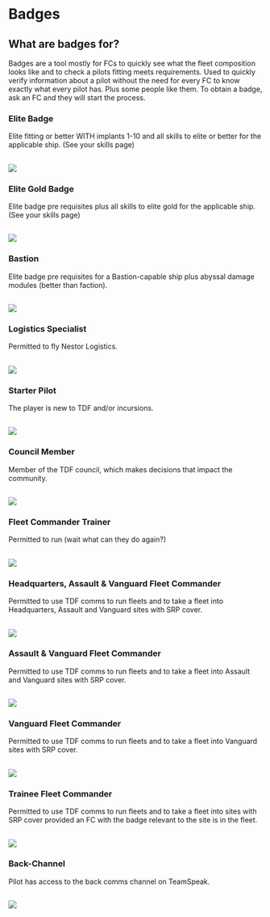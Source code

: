 # Badges


## What are badges for?
Badges are a tool mostly for FCs to quickly see what the fleet composition looks like and to check a pilots fitting meets requirements. Used to quickly verify information about a pilot without the need for every FC to know exactly what every pilot has. Plus some people like them. To obtain a badge, ask an FC and they will start the process.

### Elite Badge
Elite fitting or better WITH implants 1-10 and all skills to elite or better for the applicable ship. (See your skills page)

![](BADGE_E.png)
---

### Elite Gold Badge
Elite badge pre requisites plus all skills to elite gold for the applicable ship. (See your skills page)

![](egold.png)
---

### Bastion
Elite badge pre requisites for a Bastion-capable ship plus abyssal damage modules (better than faction).

![](BADGE_B.png)
---

### Logistics Specialist
Permitted to fly Nestor Logistics.

![](BADGE_L.png)
---

### Starter Pilot
The player is new to TDF and/or incursions.

![](BADGE_S.png)
---

### Council Member
Member of the TDF council, which makes decisions that impact the community.

![](BADGE_C.png)
---

### Fleet Commander Trainer
Permitted to run (wait what can they do again?)

![](BADGE_Tgold.png)
---

### Headquarters, Assault & Vanguard Fleet Commander
Permitted to use TDF comms to run fleets and to take a fleet into Headquarters, Assault and Vanguard sites with SRP cover.

![](BADGE_H.png)
---

### Assault & Vanguard Fleet Commander
Permitted to use TDF comms to run fleets and to take a fleet into Assault and Vanguard sites with SRP cover.

![](BADGE_A.png)
---

### Vanguard Fleet Commander
Permitted to use TDF comms to run fleets and to take a fleet into Vanguard sites with SRP cover.

![](BADGE_V.png)
---

### Trainee Fleet Commander
Permitted to use TDF comms to run fleets and to take a fleet into sites with SRP cover provided an FC with the badge relevant to the site is in the fleet.

![](BADGE_Tgrey.png)
---

### Back-Channel
Pilot has access to the back comms channel on TeamSpeak.

![](b.png)
---

